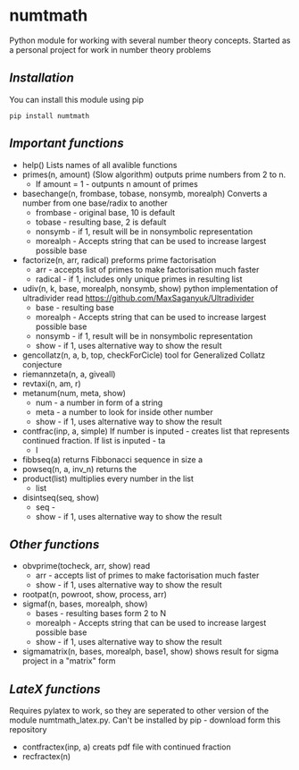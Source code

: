# numtmath
Python module for working with several number theory concepts. Started as a personal project for work in number theory problems

## _Installation_

You can install this module using pip

`
pip install numtmath
`

## _Important functions_
- help() Lists names of all avalible functions
- primes(n, amount) (Slow algorithm) outputs prime numbers from 2 to n.
  - If amount = 1 - outpunts n amount of primes
- basechange(n, frombase, tobase, nonsymb, morealph) Converts a number from one base/radix to another
  - frombase - original base, 10 is default
  - tobase   - resulting base, 2 is default
  - nonsymb  - if 1, result will be in nonsymbolic representation
  - morealph - Accepts string that can be used to increase largest possible base
- factorize(n, arr, radical) preforms prime factorisation
  - arr - accepts list of primes to make factorisation much faster
  - radical - if 1, includes only unique primes in resulting list
- udiv(n, k, base, morealph, nonsymb, show) python implementation of ultradivider read https://github.com/MaxSaganyuk/Ultradivider
  - base - resulting base
  - morealph - Accepts string that can be used to increase largest possible base
  - nonsymb - if 1, result will be in nonsymbolic representation
  - show - if 1, uses alternative way to show the result
- gencollatz(n, a, b, top, checkForCicle) tool for Generalized Collatz conjecture 
- riemannzeta(n, a, giveall) 
- revtaxi(n, am, r)
- metanum(num, meta, show)
  - num - a number in form of a string
  - meta - a number to look for inside other number
  - show - if 1, uses alternative way to show the result
- contfrac(inp, a, simple) If number is inputed - creates list that represents continued fraction. If list is inputed - ta
  - l
- fibbseq(a) returns Fibbonacci sequence in size a
- powseq(n, a, inv_n) returns the
- product(list) multiplies every number in the list
  - list
- disintseq(seq, show)
  - seq - 
  - show - if 1, uses alternative way to show the result

## _Other functions_
- obvprime(tocheck, arr, show) read 
  - arr - accepts list of primes to make factorisation much faster
  - show - if 1, uses alternative way to show the result
- rootpat(n, powroot, show, process, arr) 
- sigmaf(n, bases, morealph, show)
  - bases - resulting bases form 2 to N
  - morealph - Accepts string that can be used to increase largest possible base
  - show - if 1, uses alternative way to show the result
- sigmamatrix(n, bases, morealph, base1, show) shows result for sigma project in a "matrix" form

## _LateX functions_
Requires pylatex to work, so they are seperated to other version of the module numtmath_latex.py. Can't be installed by pip - download form this repository
- contfractex(inp, a) creats pdf file with continued fraction
- recfractex(n)
